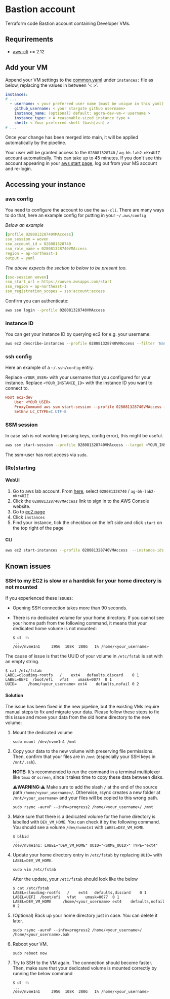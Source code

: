 # Bastion account

Terraform code Bastion account containing Developer VMs.

## Requrirements
  - [aws-cli](https://docs.aws.amazon.com/cli/latest/userguide/getting-started-install.html) >= 2.12

## Add your VM

Append your VM settings to the [common.yaml](common.yaml) under `instances:`
file as below, replacing the values in between '< >'.

```yaml
instances:
# ...
  - username: < your preferred user name (must be unique in this yaml) >
    github_username: < your stargate github username>
    instance_name: (optional) default: agora-dev-vm-< username >
    instance_type: < A reasonable-sized instance type >
    shell: < Your preferred shell (bash|zsh) >
# ...
```

Once your change has been merged into main, it will be applied automatically by
the pipeline.

Your user will be granted access to the `028081328740` / `ag-bh-lab2-nKr4UIZ`
account automatically. This can take up to 45 minutes. If you don't see this
account appearing in your [aws start page](https://woven.awsapps.com/start#/),
log out from your MS account and re-login.

## Accessing your instance

### aws config
You need to configure the account to use the `aws-cli`.
There are many ways to do that, here an example config for putting in your `~/.aws/config`

_Below an example_
```yaml
[profile 028081328740VMAccess]
sso_session = woven
sso_account_id = 028081328740
sso_role_name = 028081328740VMAccess
region = ap-northeast-1
output = yaml
```
_The above expects the section to below to be present too._
```yaml
[sso-session woven]
sso_start_url = https://woven.awsapps.com/start
sso_region = ap-northeast-1
sso_registration_scopes = sso:account:access
```
Confirm you can authenticate:
```sh
aws sso login --profile 028081328740VMAccess
```

### instance ID
You can get your instance ID by querying ec2 for e.g. your username:
```sh
aws ec2 describe-instances --profile 028081328740VMAccess --filter 'Name=tag:Name,Values=*<YOUR_USER>' --query 'Reservations[-1].Instances[0].InstanceId' --output text
```

### ssh config
Here an example of a `~/.ssh/config` entry.

Replace `<YOUR_USER>` with your username that you configured for your instance.
Replace `<YOUR_INSTANCE_ID>` with the instance ID you want to connect to.
```ini
Host ec2-dev
    User <YOUR_USER>
    ProxyCommand aws ssm start-session --profile 028081328740VMAccess --target <YOUR_INSTANCE_ID> --document-name AWS-StartSSHSession --parameters portNumber=%p
    SetEnv LC_CTYPE=C.UTF-8
```
### SSM session
In case ssh is not working (missing keys, config error), this might be useful.

```sh
aws ssm start-session --profile 028081328740VMAccess --target <YOUR_INSTANCE_ID>
```
The ssm-user has root access via `sudo`.

### (Re)starting
#### WebUI
1. Go to aws lab account. From [here](https://woven.awsapps.com/start#/), select `028081328740` / `ag-bh-lab2-nKr4UIZ`
2. Click the `028081328740VMAccess` link to sign in to the AWS Console website.
3. Go to [ec2 page](https://ap-northeast-1.console.aws.amazon.com/ec2/home)
4. Click `instances`
5. Find your instance, tick the checkbox on the left side and click `start` on the top right of the page

#### CLI
```sh
aws ec2 start-instances --profile 028081328740VMAccess  --instance-ids <ID of your instance>
```

## Known issues

### SSH to my EC2 is slow or a harddisk for your home directory is not mounted

If you experienced these issues:

- Opening SSH connection takes more than 90 seconds.
- There is no dedicated volume for your home directory. If you cannot see your home path from the following command, it means that your dedicated home volume is not mounted:

    ```shell
    $ df -h
    ...
    /dev/nvme1n1     295G  108K  280G   1% /home/<your_username>
    ```

The cause of issue is that the UUID of your volume in `/etc/fstab` is set with an empty string.

```shell
$ cat /etc/fstab
LABEL=cloudimg-rootfs	/	 ext4	defaults,discard	0 1
LABEL=UEFI	/boot/efi	vfat	umask=0077	0 1
UUID=	  /home/<your_username>	ext4	defaults,nofail	0 2
```

#### Solution

The issue has been fixed in the new pipeline, but the existing VMs require manual steps to fix and migrate your data. Please follow these steps to fix this issue and move your data from the old home directory to the new volume:

1. Mount the dedicated volume

    ```shell
    sudo mount /dev/nvme1n1 /mnt
    ```

2. Copy your data to the new volume with preserving file permissions. Then, confirm that your files are in `/mnt` (especially your SSH keys in `/mnt/.ssh`).

    **NOTE:** It's recommended to run the command in a terminal multiplexer like `tmux` or `screen`, since it takes time to copy these data between disks.

    **⚠️WARNING:⚠️** Make sure to add the slash `/` at the end of the source path `/home/<your_username>/`. Otherwise, rsync creates a new folder at `/mnt/<your_username>` and your files will be copied to this wrong path.

    ```shell
    sudo rsync -aurvP --info=progress2 /home/<your_username>/ /mnt
    ```

3. Make sure that there is a dedicated volume for the home directory is labelled with `DEV_VM_HOME`. You can check it by the following command. You should see a volume `/dev/nvme1n1` with `LABEL=DEV_VM_HOME`.

    ```shell
    $ blkid
    ...
    /dev/nvme1n1: LABEL="DEV_VM_HOME" UUID="<SOME_UUID>" TYPE="ext4"
    ```

4. Update your home directory entry in `/etc/fstab` by replacing `UUID=` with `LABEL=DEV_VM_HOME`.

    ```shell
    sudo vim /etc/fstab
    ```

    After the update, your `/etc/fstab` should look like the below

    ```shell
    $ cat /etc/fstab
    LABEL=cloudimg-rootfs	/	 ext4	defaults,discard	0 1
    LABEL=UEFI	/boot/efi	vfat	umask=0077	0 1
    LABEL=DEV_VM_HOME	  /home/<your_username>	ext4	defaults,nofail	0 2
    ```

5. (Optional) Back up your home directory just in case. You can delete it later.

    ```shell
    sudo rsync -aurvP --info=progress2 /home/<your_username>/ /home/<your_username>.bak
    ```

6. Reboot your VM.

    ```shell
    sudo reboot now
    ```

7. Try to SSH to the VM again. The connection should become faster. Then, make sure that your dedicated volume is mounted correctly by running the below command

    ```shell
    $ df -h
    ...
    /dev/nvme1n1     295G  108K  280G   1% /home/<your_username>
    ```
